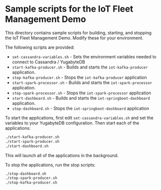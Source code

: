 # Sample scripts for the IoT Fleet Management Demo

This directory contains sample scripts for building, starting, and stopping the IoT Fleet Management Demo. Modify these for your environment.

The following scripts are provided:
* `set-cassandra-variables.sh` - Sets the environment variables needed to connect to Cassandra / YugabyteDB
* `start-kafka-producer.sh` - Builds and starts the `iot-kafka-producer` application.
* `stop-kafka-producer.sh` - Stops the `iot-kafka-producer` application
* `start-spark-processor.sh` - Builds and starts the `iot-spark-processor` application.
* `stop-spark-processor.sh` - Stops the `iot-spark-processor` application
* `start-dashboard.sh` - Builds and starts the `iot-springboot-dashboard` application.
* `stop-dashboard.sh` - Stops the `iot-springboot-dashboard` application

To start the applications, first edit `set-cassandra-variables.sh` and set the variables to your YugabyteDB configuration. Then start each of the applications:

```bash
./start-kafka-producer.sh
./start-spark-producer.sh
./start-dashboard.sh
```
This will launch all of the applications in the background.

To stop the applications, run the stop scripts:

```bash
./stop-dashboard.sh
./stop-spark-producer.sh
./stop-kafka-producer.sh
```